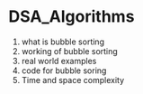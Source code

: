 # DSA_Algorithms

1. what is bubble s[]()orting
2. working of bubble sorting
3. real world examples
4. code for bubble soring
5. Time and space complexity 
